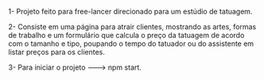 1- Projeto feito para free-lancer direcionado para um estúdio de tatuagem.

2- Consiste em uma página para atrair clientes, mostrando as artes, formas de trabalho e um formulário que calcula o preço da tatuagem de acordo com  o tamanho e tipo, poupando o tempo do tatuador ou do assistente em listar preços para os clientes.

3- Para iniciar o projeto ---> npm start.
